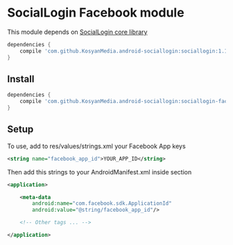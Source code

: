 # SocialLogin Facebook module

This module depends on [SocialLogin core library][sociallogin-core]

```Groovy
dependencies {
    compile 'com.github.KosyanMedia.android-sociallogin:sociallogin:1.1.0'
}
```

## Install

```Groovy
dependencies {
    compile 'com.github.KosyanMedia.android-sociallogin:sociallogin-facebook:1.1.0'
}
```

## Setup

To use, add to res/values/strings.xml your Facebook App keys

```xml
<string name="facebook_app_id">YOUR_APP_ID</string>
```

Then add this strings to your AndroidManifest.xml inside <application> section

```xml
<application>

    <meta-data
        android:name="com.facebook.sdk.ApplicationId"
        android:value="@string/facebook_app_id"/>

    <!-- Other tags ... -->

</application>
```


[sociallogin-core]: https://github.com/KosyanMedia/android-sociallogin